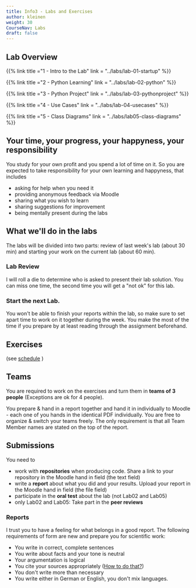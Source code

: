 ```yaml
---
title: Info3 - Labs and Exercises
author: kleinen
weight: 30
CourseNav: Labs
draft: false
---
```


## Lab Overview

{{% link title ="1 - Intro to the Lab" link = "../labs/lab-01-startup" %}} 

{{% link title ="2 - Python Learning" link = "../labs/lab-02-python" %}} 

{{% link title ="3 - Python Project" link = "../labs/lab-03-pythonproject" %}}
                                                                               
{{% link title ="4 - Use Cases" link = "../labs/lab-04-usecases" %}}           
                                                                               
{{% link title ="5 - Class Diagrams" link = "../labs/lab05-class-diagrams" %}} 

## Your time, your progress, your happyness, your responsibility
 You study for your own profit and you spend a lot of time on it. So you are expected to take responsibility for your own learning and happyness, that includes
* asking for help when you need it
* providing anonymous feedback via Moodle
* sharing what you wish to learn
* sharing suggestions for improvement
* being mentally present during the labs

## What we'll do in the labs

The labs will be divided into two parts: review of last week's lab (about 30 min) and starting your work on the current lab (about 60 min).

### Lab Review
I will roll a die to determine who is asked to present their lab solution. You can miss one time, the second time you will get a "not ok" for this lab.

### Start the next Lab.

You won't be able to finish your reports within the lab, so make sure to set apart time to work on it together during the week.
You make the most of the time if you prepare by at least reading through the assignment beforehand.

## Exercises

(see [schedule](../schedule) )

## Teams
You are required to work on the exercises and turn them in **teams of 3 people** (Exceptions are ok for 4 people). 

You prepare & hand in a report together and hand it in individually to Moodle - each one of you hands in the identical PDF individually.
You are free to organize & switch your teams freely. The only requirement is that all Team Member names are stated on the top of the report.

## Submissions
You need to
* work with **repositories** when producing code. Share a link to your repository in the Moodle hand in field (the text field)
* write a **report** about what you did and your results. Upload your report in the Moodle hand in field (the file field)
* participate in the **oral test** about the lab (not Lab02 and Lab05)
* only Lab02 and Lab05: Take part in the **peer reviews**


### Reports
I trust you to have a feeling for what belongs in a good report. The following requirements of form are new and prepare you for scientific work:
* You write in correct, complete sentences
* You write about facts and your tone is neutral
* Your argumentation is logical
* You cite your sources appropriately ([How to do that?](https://people.f3.htw-berlin.de/Professoren/Pruemper/pdf/RichtlinienHaus-undDiplomarbeiten.pdf))
* You don't write more than necessary
* You write either in German or English, you don't mix languages.


